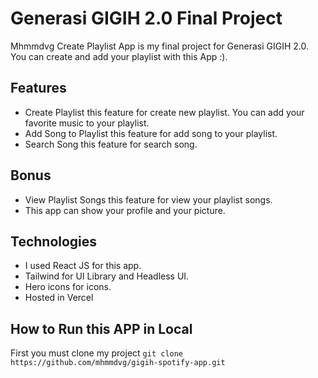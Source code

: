 # Generasi GIGIH 2.0 Final Project
Mhmmdvg Create Playlist App is my final project for Generasi GIGIH 2.0. You can create and add your playlist with this App :).

## Features
- Create Playlist this feature for create new playlist. You can add your favorite music to your playlist.
- Add Song to Playlist this feature for add song to your playlist.
- Search Song this feature for search song.

## Bonus
- View Playlist Songs this feature for view your playlist songs.
- This app can show your profile and your picture.

## Technologies
- I used React JS for this app. 
- Tailwind for UI Library and Headless UI.
- Hero icons for icons.
- Hosted in Vercel

## How to Run this APP in Local

First you must clone my project
```git clone https://github.com/mhmmdvg/gigih-spotify-app.git```
